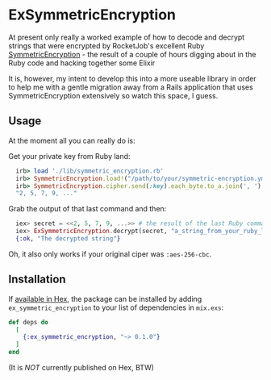 # ExSymmetricEncryption
At present only really a worked example of how to decode and decrypt strings that were encrypted by RocketJob's excellent Ruby [SymmetricEncryption](https://github.com/rocketjob/symmetric-encryption) - the result of a couple of hours digging about in the Ruby code and hacking together some Elixir

It is, however, my intent to develop this into a more useable library in order to help me with a gentle migration away from a Rails application that uses SymmetricEncryption extensively so watch this space, I guess.

## Usage
At the moment all you can really do is:

Get your private key from Ruby land:

```ruby
  irb> load './lib/symmetric_encryption.rb'
  irb> SymmetricEncryption.load!("/path/to/your/symmetric-encryption.yml", "production")
  irb> SymmetricEncryption.cipher.send(:key).each_byte.to_a.join(', ')
  "2, 5, 7, 9, ..."
```

Grab the output of that last command and then:

```elixir
  iex> secret = <<2, 5, 7, 9, ...>> # the result of the last Ruby command above.
  iex> ExSymmetricEncryption.decrypt(secret, "a_string_from_your_ruby_land_symmetric_encryption")
  {:ok, "The decrypted string"}
```

Oh, it also only works if your original ciper was `:aes-256-cbc`.

## Installation

If [available in Hex](https://hex.pm/docs/publish), the package can be installed
by adding `ex_symmetric_encryption` to your list of dependencies in `mix.exs`:

```elixir
def deps do
  [
    {:ex_symmetric_encryption, "~> 0.1.0"}
  ]
end
```

(It is *NOT* currently published on Hex, BTW)